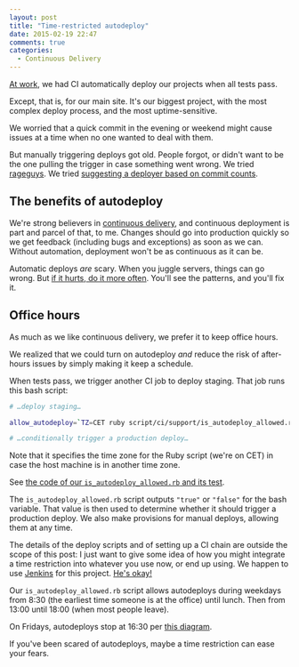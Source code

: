 ```yaml
---
layout: post
title: "Time-restricted autodeploy"
date: 2015-02-19 22:47
comments: true
categories:
  - Continuous Delivery
---
```


[At work](http://dev.auctionet.com/), we had CI automatically deploy our projects when all tests pass.

Except, that is, for our main site. It's our biggest project, with the most complex deploy process, and the most uptime-sensitive.

We worried that a quick commit in the evening or weekend might cause issues at a time when no one wanted to deal with them.

But manually triggering deploys got old. People forgot, or didn't want to be the one pulling the trigger in case something went wrong. We tried [rageguys](https://twitter.com/henrik/status/428157996913688578). We tried [suggesting a deployer based on commit counts](https://twitter.com/henrik/status/476982655393996800).


## The benefits of autodeploy

We're strong believers in [continuous delivery](http://en.wikipedia.org/wiki/Continuous_delivery), and continuous deployment is part and parcel of that, to me. Changes should go into production quickly so we get feedback (including bugs and exceptions) as soon as we can. Without automation, deployment won't be as continuous as it can be.

Automatic deploys *are* scary. When you juggle servers, things can go wrong. But [if it hurts, do it more often](http://martinfowler.com/bliki/FrequencyReducesDifficulty.html). You'll see the patterns, and you'll fix it.


## Office hours

As much as we like continuous delivery, we prefer it to keep office hours.

We realized that we could turn on autodeploy *and* reduce the risk of after-hours issues by simply making it keep a schedule.

When tests pass, we trigger another CI job to deploy staging. That job runs this bash script:

``` bash script/ci/build/deploy_staging.sh linenos:false
# …deploy staging…

allow_autodeploy=`TZ=CET ruby script/ci/support/is_autodeploy_allowed.rb`

# …conditionally trigger a production deploy…
```

Note that it specifies the time zone for the Ruby script (we're on CET) in case the host machine is in another time zone.

See [the code of our `is_autodeploy_allowed.rb` and its test](https://gist.github.com/henrik/7f817afcc3c53f665d5d).

The `is_autodeploy_allowed.rb` script outputs `"true"` or `"false"` for the bash variable. That value is then used to determine whether it should trigger a production deploy. We also make provisions for manual deploys, allowing them at any time.

The details of the deploy scripts and of setting up a CI chain are outside the scope of this post: I just want to give some idea of how you might integrate a time restriction into whatever you use now, or end up using. We happen to use [Jenkins](http://jenkins-ci.org/) for this project. [He's okay!](http://www.imdb.com/title/tt0073629/quotes?item=qt0437239)

Our `is_autodeploy_allowed.rb` script allows autodeploys during weekdays from 8:30 (the earliest time someone is at the office) until lunch. Then from 13:00 until 18:00 (when most people leave).

On Fridays, autodeploys stop at 16:30 per [this diagram](https://twitter.com/iamdevloper/status/450905958139834368).

If you've been scared of autodeploys, maybe a time restriction can ease your fears.
